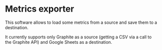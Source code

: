 # Metrics exporter

This software allows to load some metrics from a source and save them to a destination.

It currently supports only Graphite as a source (getting a CSV via a call to the Graphite API) and Google Sheets as a destination.